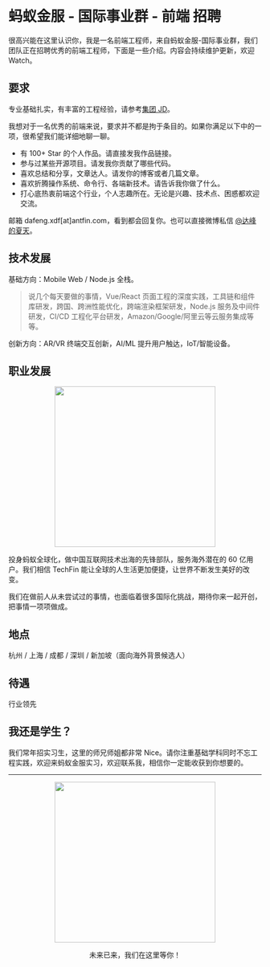 # 蚂蚁金服 - 国际事业群 - 前端 招聘

很高兴能在这里认识你，我是一名前端工程师，来自蚂蚁金服-国际事业群，我们团队正在招聘优秀的前端工程师，下面是一些介绍。内容会持续维护更新，欢迎 Watch。

## 要求

专业基础扎实，有丰富的工程经验，请参考[集团 JD](https://job.alibaba.com/zhaopin/position_detail.htm?positionId=55688)。

我想对于一名优秀的前端来说，要求并不都是拘于条目的。如果你满足以下中的一项，很希望我们能详细地聊一聊。

- 有 100+ Star 的个人作品。请直接发我作品链接。
- 参与过某些开源项目。请发我你贡献了哪些代码。
- 喜欢总结和分享，文章达人。请发你的博客或者几篇文章。
- 喜欢折腾操作系统、命令行、各端新技术。请告诉我你做了什么。
- 打心底热衷前端这个行业，个人志趣所在。无论是兴趣、技术点、困惑都欢迎交流。

邮箱 dafeng.xdf[at]antfin.com，看到都会回复你。也可以直接微博私信 [@达峰的夏天](https://weibo.com/xudafeng)。

## 技术发展

基础方向：Mobile Web / Node.js 全栈。

> 说几个每天要做的事情，Vue/React 页面工程的深度实践，工具链和组件库研发，跨国、跨洲性能优化，跨端渲染框架研发，Node.js 服务及中间件研发，CI/CD 工程化平台研发，Amazon/Google/阿里云等云服务集成等等。

创新方向：AR/VR 终端交互创新，AI/ML 提升用户触达，IoT/智能设备。

## 职业发展

<p align="center">
  <img
    src="https://gw.alipayobjects.com/os/rmsportal/hSSWgqScxHMpCdQwqKme.GIF"
    width="320"
  />
</p>

投身蚂蚁全球化，做中国互联网技术出海的先锋部队，服务海外潜在的 60 亿用户。我们相信 TechFin 能让全球的人生活更加便捷，让世界不断发生美好的改变。

我们在做前人从未尝试过的事情，也面临着很多国际化挑战，期待你来一起开创，把事情一项项做成。

## 地点

杭州 / 上海 / 成都 / 深圳 / 新加坡（面向海外背景候选人）

## 待遇

行业领先

## 我还是学生？

我们常年招实习生，这里的师兄师姐都非常 Nice。请你注重基础学科同时不忘工程实践，欢迎来蚂蚁金服实习，欢迎联系我，相信你一定能收获到你想要的。

---

<p align="center">
  <img
    src="https://wx4.sinaimg.cn/large/6d308bd9gy1fugl06ng0vj20u023o11e.jpg"
    width="320"
  />
</p>

<p align="center">未来已来，我们在这里等你！</p>
